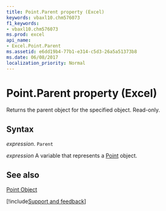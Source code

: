 ```yaml
---
title: Point.Parent property (Excel)
keywords: vbaxl10.chm576073
f1_keywords:
- vbaxl10.chm576073
ms.prod: excel
api_name:
- Excel.Point.Parent
ms.assetid: e6dd19b4-77b1-e314-c5d3-26a5a51373b8
ms.date: 06/08/2017
localization_priority: Normal
---
```



# Point.Parent property (Excel)

Returns the parent object for the specified object. Read-only.


## Syntax

_expression_. `Parent`

_expression_ A variable that represents a [Point](Excel.Point-graph-object.md) object.


## See also


[Point Object](Excel.Point(object).md)

[!include[Support and feedback](~/includes/feedback-boilerplate.md)]